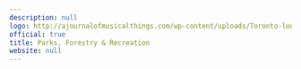 ```yaml
---
description: null
logo: http://ajournalofmusicalthings.com/wp-content/uploads/Toronto-logo.png
official: true
title: Parks, Forestry & Recreation
website: null
---
```


